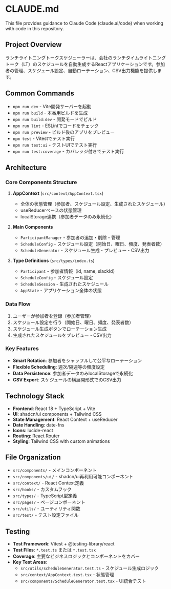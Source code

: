# CLAUDE.md

This file provides guidance to Claude Code (claude.ai/code) when working with code in this repository.

## Project Overview

ランチライトニングトークスケジューラーは、会社のランチタイムライトニングトーク（LT）のスケジュールを自動生成するReactアプリケーションです。参加者の管理、スケジュール設定、自動ローテーション、CSV出力機能を提供します。

## Common Commands

- `npm run dev` - Vite開発サーバーを起動
- `npm run build` - 本番用ビルドを生成
- `npm run build:dev` - 開発モードでビルド
- `npm run lint` - ESLintでコードをチェック
- `npm run preview` - ビルド後のアプリをプレビュー
- `npm test` - Vitestでテスト実行
- `npm run test:ui` - テストUIでテスト実行
- `npm run test:coverage` - カバレッジ付きでテスト実行

## Architecture

### Core Components Structure

1. **AppContext** (`src/context/AppContext.tsx`)
   - 全体の状態管理（参加者、スケジュール設定、生成されたスケジュール）
   - useReducerベースの状態管理
   - localStorage連携（参加者データのみ永続化）

2. **Main Components**
   - `ParticipantManager` - 参加者の追加・削除・管理
   - `ScheduleConfig` - スケジュール設定（開始日、曜日、頻度、発表者数）
   - `ScheduleGenerator` - スケジュール生成・プレビュー・CSV出力

3. **Type Definitions** (`src/types/index.ts`)
   - `Participant` - 参加者情報（id, name, slackId）
   - `ScheduleConfig` - スケジュール設定
   - `ScheduleSession` - 生成されたスケジュール
   - `AppState` - アプリケーション全体の状態

### Data Flow

1. ユーザーが参加者を登録（参加者管理）
2. スケジュール設定を行う（開始日、曜日、頻度、発表者数）
3. スケジュール生成ボタンでローテーション生成
4. 生成されたスケジュールをプレビュー・CSV出力

### Key Features

- **Smart Rotation**: 参加者をシャッフルして公平なローテーション
- **Flexible Scheduling**: 週次/隔週等の頻度設定
- **Data Persistence**: 参加者データのみlocalStorageで永続化
- **CSV Export**: スケジュールの横展開形式でのCSV出力

## Technology Stack

- **Frontend**: React 18 + TypeScript + Vite
- **UI**: shadcn/ui components + Tailwind CSS
- **State Management**: React Context + useReducer
- **Date Handling**: date-fns
- **Icons**: lucide-react
- **Routing**: React Router
- **Styling**: Tailwind CSS with custom animations

## File Organization

- `src/components/` - メインコンポーネント
- `src/components/ui/` - shadcn/ui再利用可能コンポーネント
- `src/context/` - React Context定義
- `src/hooks/` - カスタムフック
- `src/types/` - TypeScript型定義
- `src/pages/` - ページコンポーネント
- `src/utils/` - ユーティリティ関数
- `src/test/` - テスト設定ファイル

## Testing

- **Test Framework**: Vitest + @testing-library/react
- **Test Files**: `*.test.ts` または `*.test.tsx`
- **Coverage**: 主要なビジネスロジックとコンポーネントをカバー
- **Key Test Areas**:
  - `src/utils/scheduleGenerator.test.ts` - スケジュール生成ロジック
  - `src/context/AppContext.test.tsx` - 状態管理
  - `src/components/ScheduleGenerator.test.tsx` - UI統合テスト